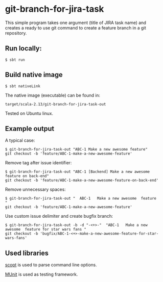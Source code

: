 # git-branch-for-jira-task

This simple program takes one argument (title of JIRA task name) and creates a ready to use
git command to create a feature branch in a git repository.

## Run locally:

```shell script
$ sbt run
```

## Build native image

```shell script
$ sbt nativeLink
```

The native image (executable) can be found in:
```
target/scala-2.13/git-branch-for-jira-task-out
```

Tested on Ubuntu linux.

## Example output

A typical case:
```shell script
$ git-branch-for-jira-task-out "ABC-1 Make a new awesome feature"
git checkout -b 'feature/ABC-1-make-a-new-awesome-feature'
```

Remove tag after issue identifier:
```shell script
$ git-branch-for-jira-task-out "ABC-1 [Backend] Make a new awesome feature on back-end"
git checkout -b 'feature/ABC-1-make-a-new-awesome-feature-on-back-end'
```

Remove unnecessary spaces:
```shell script
$ git-branch-for-jira-task-out "  ABC-1   Make a new awesome  feature "
git checkout -b 'feature/ABC-1-make-a-new-awesome-feature'
```

Use custom issue delimiter and create bugfix branch:
```shell script
$ git-branch-for-jira-task-out -b -d "-<+>-"  "ABC-1   Make a new awesome  feature for star wars fans "
git checkout -b 'bugfix/ABC-1-<+>-make-a-new-awesome-feature-for-star-wars-fans'
```

## Used libraries

[scopt](https://github.com/scopt/scopt) is used to parse command line options.

[MUnit](https://scalameta.org/munit/) is used as testing framework.
